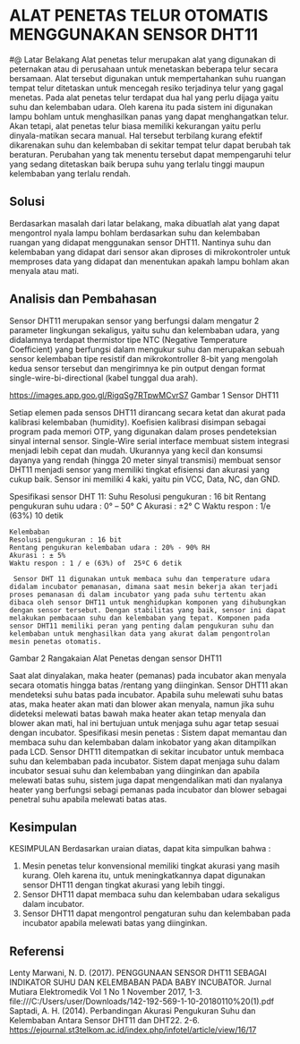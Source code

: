 # ALAT PENETAS TELUR OTOMATIS MENGGUNAKAN SENSOR DHT11

#@ Latar Belakang
  Alat penetas telur merupakan alat yang digunakan di peternakan atau di perusahaan untuk menetaskan beberapa telur secara bersamaan. Alat tersebut digunakan untuk mempertahankan suhu ruangan tempat telur ditetaskan untuk mencegah resiko terjadinya telur yang gagal menetas. Pada alat penetas telur terdapat dua hal yang perlu dijaga yaitu suhu dan kelembaban udara. Oleh karena itu pada sistem ini digunakan lampu bohlam untuk menghasilkan panas yang dapat menghangatkan telur.
  Akan tetapi, alat penetas telur biasa memiliki kekurangan yaitu perlu dinyala-matikan secara manual. Hal tersebut terbilang kurang efektif dikarenakan suhu dan kelembaban di sekitar tempat telur dapat berubah tak beraturan. Perubahan yang tak menentu tersebut dapat mempengaruhi telur yang sedang ditetaskan baik berupa suhu yang terlalu tinggi maupun kelembaban yang terlalu rendah.
  
## Solusi
  Berdasarkan masalah dari latar belakang, maka dibuatlah alat yang dapat mengontrol nyala lampu bohlam berdasarkan suhu dan kelembaban ruangan yang didapat menggunakan sensor DHT11. Nantinya suhu dan kelembaban yang didapat dari sensor akan diproses di mikrokontroler untuk memproses data yang didapat dan menentukan apakah lampu bohlam akan menyala atau mati. 

## Analisis dan Pembahasan 
Sensor DHT11 merupakan sensor yang berfungsi dalam mengatur 2 parameter lingkungan sekaligus, yaitu suhu dan kelembaban udara, yang didalamnya terdapat thermistor tipe NTC (Negative Temperature Coefficient) yang berfungsi dalam mengukur suhu dan merupakan sebuah sensor kelembaban tipe resistif dan mikrokontroller 8-bit yang mengolah kedua sensor tersebut dan mengirimnya ke pin output dengan format single-wire-bi-directional (kabel tunggal dua arah).

https://images.app.goo.gl/RigqSg7RTpwMCvrS7
Gambar 1 Sensor DHT11

Setiap elemen pada sensos DHT11 dirancang secara ketat dan akurat pada kalibrasi kelembaban (humidity). Koefisien kalibrasi disimpan sebagai program pada memori OTP, yang digunakan dalam proses pendeteksian sinyal internal sensor. Single-Wire serial interface membuat sistem integrasi menjadi lebih cepat dan mudah. Ukurannya yang kecil dan konsumsi dayanya yang rendah (hingga 20 meter sinyal transmisi) membuat sensor DHT11 menjadi sensor yang memiliki tingkat efisiensi dan akurasi yang cukup baik. Sensor ini memiliki 4 kaki, yaitu pin VCC, Data, NC, dan GND.

Spesifikasi sensor DHT 11:
	Suhu
	Resolusi pengukuran : 16 bit
	Rentang pengukuran suhu udara : 0° – 50° C 
	Akurasi : ±2° C 
	Waktu respon : 1/e (63%) 10 detik

	Kelembaban
	Resolusi pengukuran : 16 bit
	Rentang pengukuran kelembaban udara : 20% - 90% RH
	Akurasi : ± 5% 
	Waktu respon : 1 / e (63%) of  25ºC 6 detik

     Sensor DHT 11 digunakan untuk membaca suhu dan temperature udara didalam incubator pemanasan, dimana saat mesin bekerja akan terjadi proses pemanasan di dalam incubator yang pada suhu tertentu akan dibaca oleh sensor DHT11 untuk menghidupkan komponen yang dihubungkan dengan sensor tersebut. Dengan stabilitas yang baik, sensor ini dapat melakukan pembacaan suhu dan kelembaban yang tepat. Komponen pada sensor DHT11 memiliki peran yang penting dalam pengukuran suhu dan kelembaban untuk menghasilkan data yang akurat dalam pengontrolan mesin penetas otomatis. 

 
Gambar 2 Rangakaian Alat Penetas dengan sensor DHT11

Saat alat dinyalakan, maka heater (pemanas) pada incubator akan menyala secara otomatis hingga batas /rentang yang diinginkan. Sensor DHT11 akan mendeteksi suhu batas pada incubator. Apabila suhu melewati suhu batas atas, maka heater akan mati dan blower akan menyala, namun jika suhu dideteksi melewati batas bawah maka heater akan tetap menyala dan blower akan mati, hal ini bertujuan untuk menjaga suhu agar tetap sesuai dengan incubator.
Spesifikasi mesin penetas : 
	Sistem dapat memantau dan membaca suhu dan kelembaban dalam inkobator yang akan ditampilkan pada LCD. Sensor DHT11 ditempatkan di sekitar incubator untuk membaca suhu dan kelembaban pada incubator.
	Sistem dapat menjaga suhu dalam incubator sesuai suhu dan kelembaban yang diinginkan dan apabila melewati batas suhu, sistem juga dapat mengendalikan mati dan nyalanya heater yang berfungsi sebagi pemanas pada incubator dan blower sebagai penetral suhu apabila melewati batas atas.

## Kesimpulan
KESIMPULAN
Berdasarkan uraian diatas, dapat kita simpulkan bahwa :
1.	Mesin penetas telur konvensional memiliki tingkat akurasi yang masih kurang. Oleh karena itu, untuk meningkatkannya dapat digunakan sensor DHT11 dengan tingkat akurasi yang lebih tinggi. 
2.	Sensor DHT11 dapat membaca suhu dan kelembaban udara sekaligus dalam incubator.
3.	Sensor DHT11 dapat mengontrol pengaturan suhu dan kelembaban pada incubator apabila melewati batas yang diinginkan. 

## Referensi
Lenty Marwani, N. D. (2017). PENGGUNAAN SENSOR DHT11 SEBAGAI INDIKATOR SUHU DAN KELEMBABAN PADA BABY INCUBATOR. Jurnal Mutiara Elektromedik Vol 1 No 1 November 2017, 1-3.
                              file:///C:/Users/user/Downloads/142-192-569-1-10-20180110%20(1).pdf
Saptadi, A. H. (2014). Perbandingan Akurasi Pengukuran Suhu dan Kelembaban       Antara Sensor DHT11 dan DHT22. 2-6.
 https://ejournal.st3telkom.ac.id/index.php/infotel/article/view/16/17
